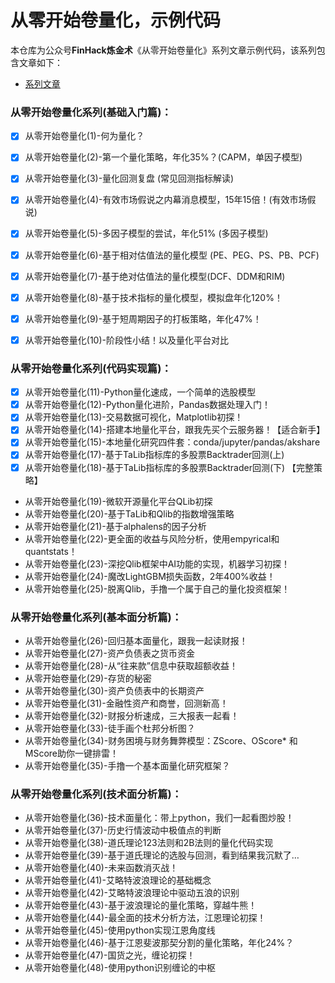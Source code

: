 # 从零开始卷量化，示例代码
本仓库为公众号**FinHack炼金术**《从零开始卷量化》系列文章示例代码，该系列包含文章如下：

+ [系列文章](https://mp.weixin.qq.com/mp/appmsgalbum?__biz=MzAxNDgwNTA3NA==&action=getalbum&album_id=1762624395866324994&scene=173&from_msgid=2649618270&from_itemidx=1&count=3&nolastread=1#wechat_redirect)

### 从零开始卷量化系列(基础入门篇)：
- [x] 从零开始卷量化(1)-何为量化？
- [x] 从零开始卷量化(2)-第一个量化策略，年化35%？(CAPM，单因子模型)
- [x] 从零开始卷量化(3)-量化回测复盘 (常见回测指标解读)
- [x] 从零开始卷量化(4)-有效市场假说之内幕消息模型，15年15倍！(有效市场假说)
- [x] 从零开始卷量化(5)-多因子模型的尝试，年化51% (多因子模型)
- [x] 从零开始卷量化(6)-基于相对估值法的量化模型 (PE、PEG、PS、PB、PCF)
- [x] 从零开始卷量化(7)-基于绝对估值法的量化模型(DCF、DDM和RIM)
- [x] 从零开始卷量化(8)-基于技术指标的量化模型，模拟盘年化120%！
- [x] 从零开始卷量化(9)-基于短周期因子的打板策略，年化47%！
- [x] 从零开始卷量化(10)-阶段性小结！以及量化平台对比


### 从零开始卷量化系列(代码实现篇)：
- [x] 从零开始卷量化(11)-Python量化速成，一个简单的选股模型
- [x] 从零开始卷量化(12)-Python量化进阶，Pandas数据处理入门！
- [x] 从零开始卷量化(13)-交易数据可视化，Matplotlib初探！
- [x] 从零开始卷量化(14)-搭建本地量化平台，跟我先买个云服务器！【适合新手】
- [x] 从零开始卷量化(15)-本地量化研究四件套：conda/jupyter/pandas/akshare
- [x] 从零开始卷量化(17)-基于TaLib指标库的多股票Backtrader回测(上)
- [x] 从零开始卷量化(18)-基于TaLib指标库的多股票Backtrader回测(下) 【完整策略】
* 从零开始卷量化(19)-微软开源量化平台QLib初探
* 从零开始卷量化(20)-基于TaLib和Qlib的指数增强策略
* 从零开始卷量化(21)-基于alphalens的因子分析
* 从零开始卷量化(22)-更全面的收益与风险分析，使用empyrical和quantstats！
* 从零开始卷量化(23)-深挖Qlib框架中AI功能的实现，机器学习初探！
* 从零开始卷量化(24)-魔改LightGBM损失函数，2年400%收益！
* 从零开始卷量化(25)-脱离Qlib，手撸一个属于自己的量化投资框架！

### 从零开始卷量化系列(基本面分析篇)：
*  从零开始卷量化(26)-回归基本面量化，跟我一起读财报！
* 从零开始卷量化(27)-资产负债表之货币资金
* 从零开始卷量化(28)-从“往来款”信息中获取超额收益！
* 从零开始卷量化(29)-存货的秘密
* 从零开始卷量化(30)-资产负债表中的长期资产
* 从零开始卷量化(31)-金融性资产和商誉，回测新高！
* 从零开始卷量化(32)-财报分析速成，三大报表一起看！
* 从零开始卷量化(33)-徒手画个杜邦分析图？
* 从零开始卷量化(34)-财务困境与财务舞弊模型：ZScore、OScore* 和MScore助你一键排雷！
* 从零开始卷量化(35)-手撸一个基本面量化研究框架？

### 从零开始卷量化系列(技术面分析篇)：
* 从零开始卷量化(36)-技术面量化：带上python，我们一起看图炒股！
* 从零开始卷量化(37)-历史行情波动中极值点的判断
* 从零开始卷量化(38)-道氏理论123法则和2B法则的量化代码实现
* 从零开始卷量化(39)-基于道氏理论的选股与回测，看到结果我沉默了…
* 从零开始卷量化(40)-未来函数消灭战！
* 从零开始卷量化(41)-艾略特波浪理论的基础概念
* 从零开始卷量化(42)-艾略特波浪理论中驱动五浪的识别
* 从零开始卷量化(43)-基于波浪理论的量化策略，穿越牛熊！
* 从零开始卷量化(44)-最全面的技术分析方法，江恩理论初探！
* 从零开始卷量化(45)-使用python实现江恩角度线
* 从零开始卷量化(46)-基于江恩斐波那契分割的量化策略，年化24%？
* 从零开始卷量化(47)-国货之光，缠论初探！
* 从零开始卷量化(48)-使用python识别缠论的中枢
